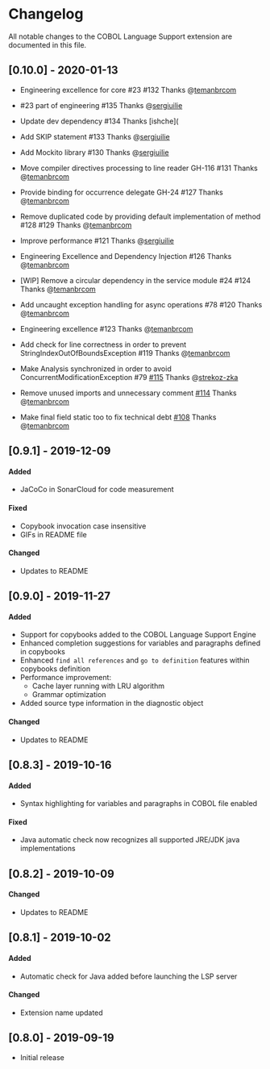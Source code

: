 # Changelog

All notable changes to the COBOL Language Support extension are documented in this file.

## [0.10.0] - 2020-01-13

- Engineering excellence for core #23 #132 Thanks @[temanbrcom](https://github.com/temanbrcom)

- #23 part of engineering #135 Thanks @[sergiuilie](https://github.com/sergiuilie)

- Update dev dependency #134 Thanks [ishche](

- Add SKIP statement #133 Thanks @[sergiuilie](https://github.com/sergiuilie)

- Add Mockito library #130 Thanks @[sergiuilie](https://github.com/sergiuilie)

- Move compiler directives processing to line reader GH-116 
#131 Thanks @[temanbrcom](https://github.com/temanbrcom)

- Provide binding for occurrence delegate GH-24 #127 Thanks @[temanbrcom](https://github.com/temanbrcom)

- Remove duplicated code by providing default implementation of method #128 #129 Thanks @[temanbrcom](https://github.com/temanbrcom)

- Improve performance #121 Thanks @[sergiuilie](https://github.com/sergiuilie) 

- Engineering Excellence and Dependency Injection #126 Thanks @[temanbrcom](https://github.com/temanbrcom)

- [WIP] Remove a circular dependency in the service module #24 #124 Thanks @[temanbrcom](https://github.com/temanbrcom)

- Add uncaught exception handling for async operations #78 #120 Thanks @[temanbrcom](https://github.com/temanbrcom)

- Engineering excellence #123 Thanks @[temanbrcom](https://github.com/temanbrcom)

- Add check for line correctness in order to prevent StringIndexOutOfBoundsException 
#119 Thanks @[temanbrcom](https://github.com/temanbrcom)

- Make Analysis synchronized in order to avoid ConcurrentModificationException #79 [#115](https://github.com/eclipse/che-che4z-lsp-for-cobol/pull/115) Thanks @[strekoz-zka](https://github.com/strekoz-zka) 

- Remove unused imports and unnecessary comment [#114](https://github.com/eclipse/che-che4z-lsp-for-cobol/pull/114) Thanks @[temanbrcom](https://github.com/temanbrcom)

- Make final field static too to fix technical debt [#108](https://github.com/eclipse/che-che4z-lsp-for-cobol/pull/108) Thanks @[temanbrcom](https://github.com/temanbrcom)

## [0.9.1] - 2019-12-09

#### Added
- JaCoCo in SonarCloud for code measurement

#### Fixed
- Copybook invocation case insensitive
- GIFs in README file

#### Changed
- Updates to README

## [0.9.0] - 2019-11-27

#### Added
- Support for copybooks added to the COBOL Language Support Engine
- Enhanced completion suggestions for variables and paragraphs defined in copybooks
- Enhanced ```find all references``` and ```go to definition``` features within copybooks definition
- Performance improvement:
    - Cache layer running with LRU algorithm
    - Grammar optimization
- Added source type information in the diagnostic object

#### Changed
- Updates to README

## [0.8.3] - 2019-10-16

#### Added
- Syntax highlighting for variables and paragraphs in COBOL file enabled

#### Fixed
- Java automatic check now recognizes all supported JRE/JDK java implementations

## [0.8.2] - 2019-10-09

#### Changed
- Updates to README

## [0.8.1] - 2019-10-02

#### Added
- Automatic check for Java added before launching the LSP server

#### Changed
- Extension name updated

## [0.8.0] - 2019-09-19

- Initial release
